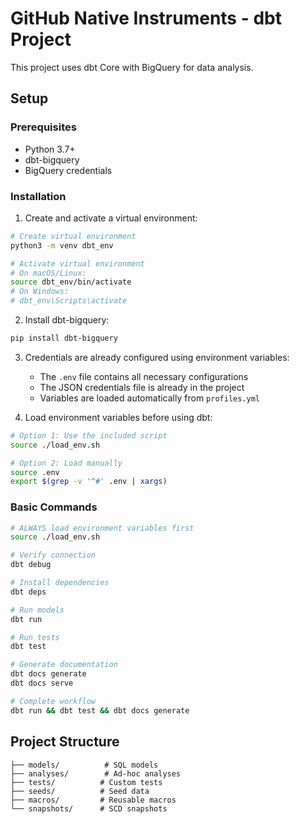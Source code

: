# GitHub Native Instruments - dbt Project

This project uses dbt Core with BigQuery for data analysis.

## Setup

### Prerequisites
- Python 3.7+
- dbt-bigquery
- BigQuery credentials

### Installation

1. Create and activate a virtual environment:
```bash
# Create virtual environment
python3 -m venv dbt_env

# Activate virtual environment
# On macOS/Linux:
source dbt_env/bin/activate
# On Windows:
# dbt_env\Scripts\activate
```

2. Install dbt-bigquery:
```bash
pip install dbt-bigquery
```

3. Credentials are already configured using environment variables:
   - The `.env` file contains all necessary configurations
   - The JSON credentials file is already in the project
   - Variables are loaded automatically from `profiles.yml`

4. Load environment variables before using dbt:
```bash
# Option 1: Use the included script
source ./load_env.sh

# Option 2: Load manually
source .env
export $(grep -v '^#' .env | xargs)
```

### Basic Commands

```bash
# ALWAYS load environment variables first
source ./load_env.sh

# Verify connection
dbt debug

# Install dependencies
dbt deps

# Run models
dbt run

# Run tests
dbt test

# Generate documentation
dbt docs generate
dbt docs serve

# Complete workflow
dbt run && dbt test && dbt docs generate
```

## Project Structure

```
├── models/          # SQL models
├── analyses/        # Ad-hoc analyses
├── tests/          # Custom tests
├── seeds/          # Seed data
├── macros/         # Reusable macros
└── snapshots/      # SCD snapshots
``` 